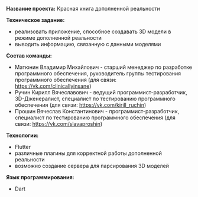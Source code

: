 **Название проекта:** 
  Красная книга дополненной реальности

**Техническое задание:**
  + реализовать приложение, способное создавать 3D модели в 
  режиме дополненной реальности
  + выводить информацию, связанную с данными моделями 

**Состав команды:**
  + Матюнин Владимир Михайлович - старший менеджер по разработке 
  программного обеспечения, руководитель группы тестирования 
  программного обеспечения (для связи: https://vk.com/clinicallyinsane)
  + Ручин Кирилл Вячеславович - ведущий программист-разработчик, 
  3D-Дженералист, специалист по тестированию программного 
  обеспечения (для связи: https://vk.com/kirill_ruchin)
  + Прошин Вячеслав Константинович - программист-разработчик, 
  специалист по тестированию программного обеспечения (для связи: https://vk.com/slavaproshin)

**Технологии:**
  + Flutter
  + различные плагины для корректной работы дополненной реальности
  + возможно создание сервера для парсирования 3D моделей 

**Язык программирования:**
  + Dart
